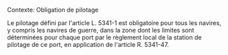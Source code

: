 Contexte: Obligation de pilotage

Le pilotage défini par l'article L. 5341-1 est obligatoire pour tous les navires, y compris les navires de guerre, dans la zone dont les limites sont déterminées pour chaque port par le règlement local de la station de pilotage de ce port, en application de l'article R. 5341-47.